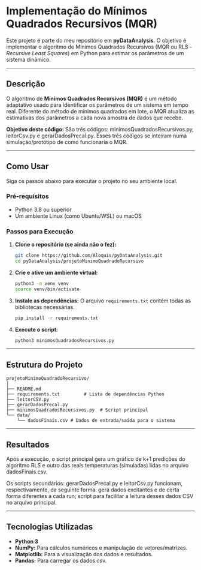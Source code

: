 # Implementação do Mínimos Quadrados Recursivos (MQR)

Este projeto é parte do meu repositório em **pyDataAnalysis**. O objetivo é implementar o algoritmo de Mínimos Quadrados Recursivos (MQR ou RLS - *Recursive Least Squares*) em Python para estimar os parâmetros de um sistema dinâmico.

---

## Descrição

O algoritmo de **Mínimos Quadrados Recursivos (MQR)** é um método adaptativo usado para identificar os parâmetros de um sistema em tempo real. Diferente do método de mínimos quadrados em lote, o MQR atualiza as estimativas dos parâmetros a cada nova amostra de dados que recebe.

**Objetivo deste código:** São três códigos: minimosQuadradosRecursivos.py, leitorCsv.py e gerarDadosPrecal.py. Esses três códigos se inteiram numa simulação/protótipo de como funcionaria o MQR.

---

## Como Usar

Siga os passos abaixo para executar o projeto no seu ambiente local.

### Pré-requisitos

* Python 3.8 ou superior
* Um ambiente Linux (como Ubuntu/WSL) ou macOS

### Passos para Execução

1.  **Clone o repositório (se ainda não o fez):**
    ```bash
    git clone https://github.com/Aloquis/pyDataAnalysis.git
    cd pyDataAnalysis/projetoMinimoQuadradoRecursivo
    ```

2.  **Crie e ative um ambiente virtual:**
    ```bash
    python3 -m venv venv
    source venv/bin/activate
    ```

3.  **Instale as dependências:**
    O arquivo `requirements.txt` contém todas as bibliotecas necessárias.
    ```bash
    pip install -r requirements.txt
    ```

4.  **Execute o script:**
    ```bash
    python3 minimosQuadradosRecursivos.py
    ```

---

## Estrutura do Projeto

```
projetoMinimoQuadradoRecursivo/
│
├── README.md                
├── requirements.txt         # Lista de dependências Python
├── leitorCSV.py
├── gerarDadosPrecal.py
├── minimosQuadradosRecursivos.py  # Script principal 
└── data/
    └── dadosFinais.csv # Dados de entrada/saída para o sistema
```

---

## Resultados

Após a execução, o script principal gera um gráfico de k+1 predições do algoritmo RLS e outro das reais temperaturas (simuladas) lidas no arquivo dadosFinais.csv.

Os scripts secundários: gerarDadosPrecal.py e leitorCsv.py funcionam, respectivamente, da seguinte forma: gera dados excitantes e de certa forma diferentes a cada run; script para facilitar a leitura desses dados CSV no arquivo principal.

---

## Tecnologias Utilizadas

* **Python 3**
* **NumPy:** Para cálculos numéricos e manipulação de vetores/matrizes.
* **Matplotlib:** Para a visualização dos dados e resultados.
* **Pandas:** Para carregar os dados csv.
